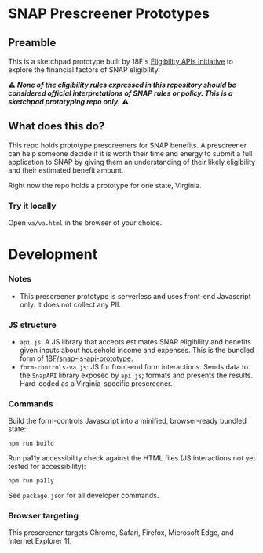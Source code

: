 # SNAP Prescreener Prototypes

## Preamble

This is a sketchpad prototype built by 18F's [Eligibility APIs Initiative](https://github.com/18F/eligibility-rules-service/blob/master/README.md) to explore the financial factors of SNAP eligibility.

:warning: ***None of the eligibility rules expressed in this repository should be considered official interpretations of SNAP rules or policy. This is a sketchpad prototyping repo only.*** :warning:

## What does this do?

This repo holds prototype prescreeners for SNAP benefits. A prescreener can help someone decide if it is worth their time and energy to submit a full application to SNAP by giving them an understanding of their likely eligibility and their estimated benefit amount.

Right now the repo holds a prototype for one state, Virginia.

### Try it locally

Open `va/va.html` in the browser of your choice.

# Development

### Notes

+ This prescreener prototype is serverless and uses front-end Javascript only. It does not collect any PII.

### JS structure

+ `api.js`: A JS library that accepts estimates SNAP eligibility and benefits given inputs about household income and expenses. This is the bundled form of [18F/snap-js-api-prototype](https://github.com/18F/snap-js-api-prototype).
+ `form-controls-va.js`: JS for front-end form interactions. Sends data to the `SnapAPI` library exposed by `api.js`; formats and presents the results. Hard-coded as a Virginia-specific prescreener.

### Commands

Build the form-controls Javascript into a minified, browser-ready bundled state:

```
npm run build
```

Run pa11y accessibility check against the HTML files (JS interactions not yet tested for accessibility):

```
npm run pa11y
```

See `package.json` for all developer commands.

### Browser targeting

This prescreener targets Chrome, Safari, Firefox, Microsoft Edge, and Internet Explorer 11.